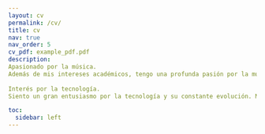 ```yaml
---
layout: cv
permalink: /cv/
title: cv
nav: true
nav_order: 5
cv_pdf: example_pdf.pdf
description: 
Apasionado por la música.
Además de mis intereses académicos, tengo una profunda pasión por la música. Disfruto tocar el violín y aprecio cómo la música puede expresar emociones y crear conexiones únicas. Mi interés por la música también me ha enseñado la importancia de la creatividad y la disciplina en todos los aspectos de mi vida.
		                                          
Interés por la tecnología.
Siento un gran entusiasmo por la tecnología y su constante evolución. Me maravilla cómo la tecnología está transformando nuestras vidas y ampliando las fronteras del conocimiento en diferentes campos. Estoy atento a las últimas tendencias tecnológicas y cómo pueden ser aplicadas para resolver problemas y explorar nuevas posibilidades.

toc:
  sidebar: left
---
```

